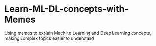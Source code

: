 # Learn-ML-DL-concepts-with-Memes
Using memes to explain Machine Learning and Deep Learning concepts, making complex topics easier to understand
